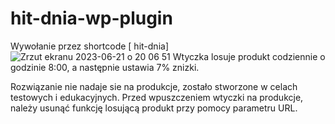# hit-dnia-wp-plugin
Wywołanie przez shortcode [ hit-dnia]
![Zrzut ekranu 2023-06-21 o 20 06 51](https://github.com/zielonek252/hit-dnia-wp-plugin/assets/83509587/3460e9c4-92fb-4716-882c-6d3d10fe6b00)
Wtyczka losuje  produkt codziennie o godzinie 8:00, a następnie ustawia  7% znizki.

Rozwiązanie nie nadaje sie na produkcje, zostało stworzone w celach testowych i edukacyjnych. Przed wpuszczeniem wtyczki na produkcje, należy usunąć funkcję losującą produkt przy pomocy parametru URL.
